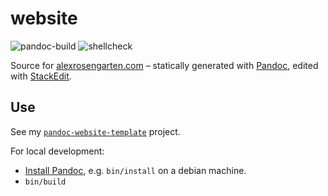 # website

![pandoc-build](https://github.com/alxrsngrtn/website/workflows/pandoc-build/badge.svg)
![shellcheck](https://github.com/alxrsngrtn/website/workflows/shellcheck/badge.svg)

Source for [alexrosengarten.com](https://alexrosengarten.com) – statically generated with [Pandoc](https://pandoc.org), edited with [StackEdit](https://stackedit.io).

## Use

See my [`pandoc-website-template`](https://github.com/alxrsngrtn/pandoc-website-template) project.

For local development:

- [Install Pandoc](https://pandoc.org/installing.html), e.g. `bin/install` on a debian machine.
- `bin/build`

<!--stackedit_data:
eyJoaXN0b3J5IjpbLTcwMDI1NTM0NCwtNzAwMjU1MzQ0LC01Mj
Y4ODM5MTRdfQ==
-->